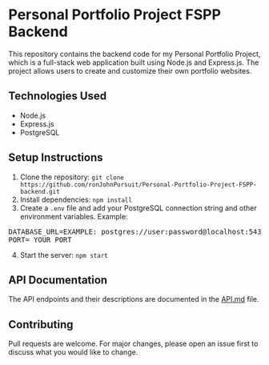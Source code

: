 <h1>Personal Portfolio Project FSPP Backend</h1>

<p>This repository contains the backend code for my Personal Portfolio Project, which is a full-stack web application built using Node.js and Express.js. The project allows users to create and customize their own portfolio websites.</p>

<h2>Technologies Used</h2>

<ul>
  <li>Node.js</li>
  <li>Express.js</li>
  <li>PostgreSQL</li>
</ul>

<h2>Setup Instructions</h2>

<ol>
  <li>Clone the repository: <code>git clone https://github.com/ronJohnPursuit/Personal-Portfolio-Project-FSPP-backend.git</code></li>
  <li>Install dependencies: <code>npm install</code></li>
  <li>Create a <code>.env</code> file and add your PostgreSQL connection string and other environment variables. Example:</li>
</ol>

<pre>
DATABASE_URL=EXAMPLE: postgres://user:password@localhost:5432/mydatabase
PORT= YOUR_PORT
</pre>

<ol start="4">
  <li>Start the server: <code>npm start</code></li>
</ol>

<h2>API Documentation</h2>

<p>The API endpoints and their descriptions are documented in the <a href="API.md">API.md</a> file.</p>

<h2>Contributing</h2>

<p>Pull requests are welcome. For major changes, please open an issue first to discuss what you would like to change.</p>

